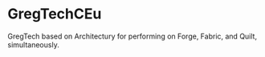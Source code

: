 # GregTechCEu
GregTech based on Architectury for performing on Forge, Fabric, and Quilt, simultaneously.
